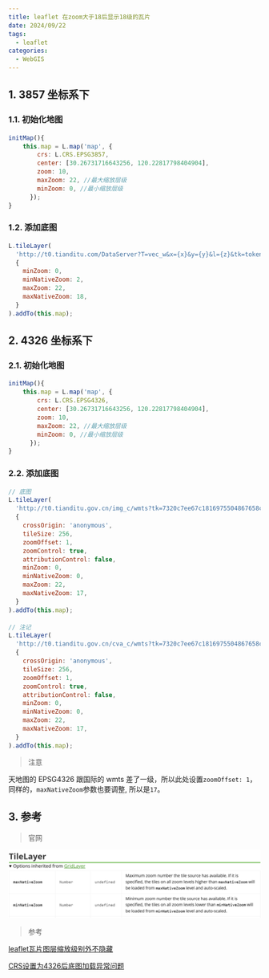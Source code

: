 ```yaml
---
title: leaflet 在zoom大于18后显示18级的瓦片
date: 2024/09/22
tags:
  - leaflet
categories:
  - WebGIS
---
```


## 1. 3857 坐标系下

### 1.1. 初始化地图

```js
initMap(){
    this.map = L.map('map', {
        crs: L.CRS.EPSG3857,
        center: [30.26731716643256, 120.22817798404904],
        zoom: 10,
        maxZoom: 22, //最大缩放层级
        minZoom: 0, //最小缩放层级
      });
}
```

### 1.2. 添加底图

```js
L.tileLayer(
  'http://t0.tianditu.com/DataServer?T=vec_w&x={x}&y={y}&l={z}&tk=token',
  {
    minZoom: 0,
    minNativeZoom: 2,
    maxZoom: 22,
    maxNativeZoom: 18,
  }
).addTo(this.map);
```

## 2. 4326 坐标系下

### 2.1. 初始化地图

```js
initMap(){
    this.map = L.map('map', {
        crs: L.CRS.EPSG4326,
        center: [30.26731716643256, 120.22817798404904],
        zoom: 10,
        maxZoom: 22, //最大缩放层级
        minZoom: 0, //最小缩放层级
      });
}
```

### 2.2. 添加底图

```js
// 底图
L.tileLayer(
  'http://t0.tianditu.gov.cn/img_c/wmts?tk=7320c7ee67c1816975504867658c26b2&layer=img&style=default&tilematrixset=c&Service=WMTS&Request=GetTile&Version=1.0.0&Format=tiles&TileMatrix={z}&TileCol={x}&TileRow={y}',
  {
    crossOrigin: 'anonymous',
    tileSize: 256,
    zoomOffset: 1,
    zoomControl: true,
    attributionControl: false,
    minZoom: 0,
    minNativeZoom: 0,
    maxZoom: 22,
    maxNativeZoom: 17,
  }
).addTo(this.map);

// 注记
L.tileLayer(
  'http://t0.tianditu.gov.cn/cva_c/wmts?tk=7320c7ee67c1816975504867658c26b2&layer=cva&style=default&tilematrixset=c&Service=WMTS&Request=GetTile&Version=1.0.0&Format=tiles&TileMatrix={z}&TileCol={x}&TileRow={y}',
  {
    crossOrigin: 'anonymous',
    tileSize: 256,
    zoomOffset: 1,
    zoomControl: true,
    attributionControl: false,
    minZoom: 0,
    minNativeZoom: 0,
    maxZoom: 22,
    maxNativeZoom: 17,
  }
).addTo(this.map);
```

> 注意

天地图的 EPSG4326 跟国际的 wmts 差了一级，所以此处设置`zoomOffset: 1`，同样的，`maxNativeZoom`参数也要调整, 所以是`17`。

## 3. 参考

> 官网

![alt text](./images/1/image1.png)

> 参考

[leaflet瓦片图层缩放级别外不隐藏](https://blog.csdn.net/m0_45305745/article/details/132101359)

[CRS设置为4326后底图加载异常问题](https://segmentfault.com/q/1010000015462807)
